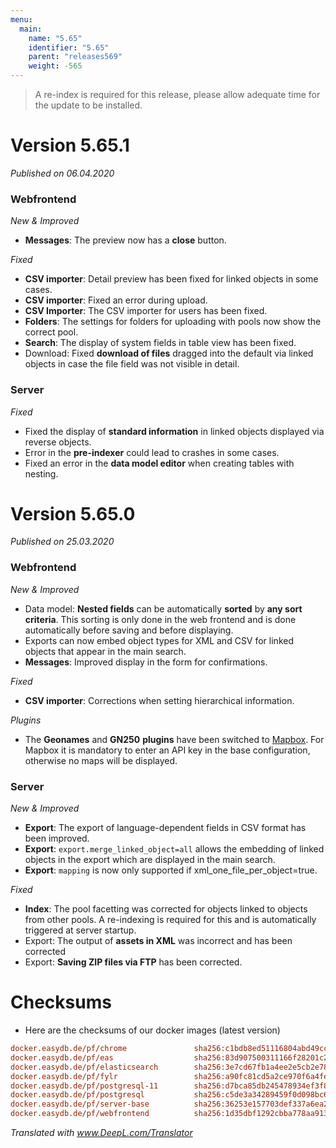 ```yaml
---
menu:
  main:
    name: "5.65"
    identifier: "5.65"
    parent: "releases569"
    weight: -565
---
```


> A re-index is required for this release, please allow adequate time for the update to be installed. 

# Version 5.65.1

*Published on 06.04.2020*

### Webfrontend

*New & Improved*

- **Messages**: The preview now has a **close** button. 

*Fixed*

- **CSV importer**: Detail preview has been fixed for linked objects in some cases.
- **CSV importer**: Fixed an error during upload.
- **CSV Importer**: The CSV importer for users has been fixed.
- **Folders**: The settings for folders for uploading with pools now show the correct pool.
- **Search**: The display of system fields in table view has been fixed.
- Download: Fixed **download of files** dragged into the default via linked objects in case the file field was not visible in detail.

### Server

*Fixed*

- Fixed the display of **standard information** in linked objects displayed via reverse objects.
- Error in the **pre-indexer** could lead to crashes in some cases.
- Fixed an error in the **data model editor** when creating tables with nesting.

# Version 5.65.0

*Published on 25.03.2020*

### Webfrontend

*New & Improved*

- Data model: **Nested fields** can be automatically **sorted** by **any sort criteria**. This sorting is only done in the web frontend and is done automatically before saving and before displaying.
- Exports can now embed object types for XML and CSV for linked objects that appear in the main search.
- **Messages**: Improved display in the form for confirmations.

*Fixed*

- **CSV importer**: Corrections when setting hierarchical information.

*Plugins*

- The **Geonames** and **GN250** **plugins** have been switched to [Mapbox](https://mapbox.com). For Mapbox it is mandatory to enter an API key in the base configuration, otherwise no maps will be displayed.

### Server

*New & Improved*

- **Export**: The export of language-dependent fields in CSV format has been improved.
- **Export**: `export.merge_linked_object=all` allows the embedding of linked objects in the export which are displayed in the main search. 
- **Export**: `mapping` is now only supported if xml_one_file_per_object=true.

*Fixed*

- **Index**: The pool facetting was corrected for objects linked to objects from other pools. A re-indexing is required for this and is automatically triggered at server startup.
- Export: The output of **assets in XML** was incorrect and has been corrected
- Export: **Saving ZIP files via FTP** has been corrected.

# Checksums

- Here are the checksums of our docker images (latest version)
```ini
docker.easydb.de/pf/chrome               sha256:c1bdb8ed51116804abd49cc25d9bc13be5bbfe43d4f8c834c7d45c9ab0b673b2
docker.easydb.de/pf/eas                  sha256:83d907500311166f28201c29d2663900f5c5fb61fbba66f6ddb64ba77e2eefff
docker.easydb.de/pf/elasticsearch        sha256:3e7cd67fb1a4ee2e5cb2e78d79ee38661a98e99bb824413f2bbaa4238af6c60e
docker.easydb.de/pf/fylr                 sha256:a90fc81cd5a2ce970f6a4fe13e674ded87b22cea3703201db6bdc0f42b95a81d
docker.easydb.de/pf/postgresql-11        sha256:d7bca85db245478934ef3f8ccaaf3c13fcd6e7ff26728e344f70b0370c9d051b
docker.easydb.de/pf/postgresql           sha256:c5de3a34289459f0d098bc64e36cb3308eaebbccab563ff5efb0667b8b539c0f
docker.easydb.de/pf/server-base          sha256:36253e157703def337a6ea2e53671d414f7de071b449e3d28bb3dfcabbe85c13
docker.easydb.de/pf/webfrontend          sha256:1d35dbf1292cbba778aa913e431e60d4326be90cf0a82d2133fe347a2896a0a5
```

*Translated with www.DeepL.com/Translator*


